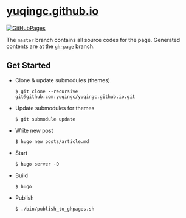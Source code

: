 # [yuqingc.github.io](https://yuqingc.github.io/)

[![GitHubPages](https://github.com/yuqingc/yuqingc.github.io/workflows/GitHubPages/badge.svg)](https://github.com/yuqingc/yuqingc.github.io/actions)

The `master` branch contains all source codes for the page. Generated contents are at the [`gh-page`](https://github.com/yuqingc/yuqingc.github.io/tree/gh-pages) branch.

## Get Started

- Clone & update submodules (themes)

    ```
    $ git clone --recursive git@github.com:yuqingc/yuqingc.github.io.git
    ```

- Update submodules for themes

    ```
    $ git submodule update
    ```

- Write new post

    ```
    $ hugo new posts/article.md
    ```

- Start

    ```
    $ hugo server -D
    ```
    
- Build

    ```
    $ hugo
    ```

- Publish

    ```
    $ ./bin/publish_to_ghpages.sh
    ```
